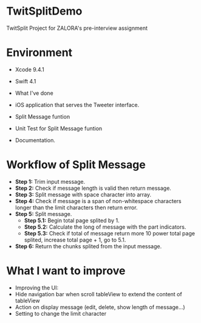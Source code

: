 # TwitSplitDemo

TwitSplit Project for ZALORA's pre-interview assignment

# Environment

- Xcode 9.4.1
- Swift 4.1
- What I've done

- iOS application that serves the Tweeter interface.
- Split Message funtion
- Unit Test for Split Message funtion
- Documentation.

# Workflow of Split Message
- **Step 1:** Trim input message.
- **Step 2:** Check if message length is valid then return message.
- **Step 3:** Split message with space character into array.
- **Step 4:** Check if message is a span of non-whitespace characters longer than the limit characters then return error.
- **Step 5:** Split message.
  - **Step 5.1:** Begin total page splited by 1.
  - **Step 5.2:** Calculate the long of message with the part indicators.
  - **Step 5.3:** Check if total of message return more 10 power total page splited, increase total page + 1, go to 5.1.
- **Step 6:** Return the chunks splited from the input message.

# What I want to improve
- Improving the UI:
- Hide navigation bar when scroll tableView to extend the content of tableView
- Action on display message (edit, delete, show length of message...)
- Setting to change the limit character
